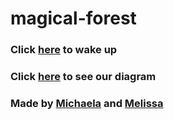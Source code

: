 # magical-forest
### Click [here](Situations/screeching.md) to wake up
### Click [here](https://docs.google.com/drawings/d/1vERF7ph8Hi3PqtL-_eSad6VXHOfGhzfj7T1mkyMv8-o/edit) to see our diagram
### Made by [Michaela](https://github.com/michaelaa9578) and [Melissa](https://github.com/melissaf9307)
